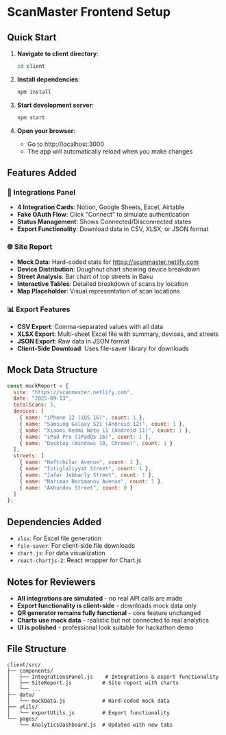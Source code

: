 # ScanMaster Frontend Setup

## Quick Start

1. **Navigate to client directory**:
   ```bash
   cd client
   ```

2. **Install dependencies**:
   ```bash
   npm install
   ```

3. **Start development server**:
   ```bash
   npm start
   ```

4. **Open your browser**:
   - Go to http://localhost:3000
   - The app will automatically reload when you make changes

## Features Added

### 🔗 Integrations Panel
- **4 Integration Cards**: Notion, Google Sheets, Excel, Airtable
- **Fake OAuth Flow**: Click "Connect" to simulate authentication
- **Status Management**: Shows Connected/Disconnected states
- **Export Functionality**: Download data in CSV, XLSX, or JSON format

### 🌐 Site Report
- **Mock Data**: Hard-coded stats for https://scanmaster.netlify.com
- **Device Distribution**: Doughnut chart showing device breakdown
- **Street Analysis**: Bar chart of top streets in Baku
- **Interactive Tables**: Detailed breakdown of scans by location
- **Map Placeholder**: Visual representation of scan locations

### 📊 Export Features
- **CSV Export**: Comma-separated values with all data
- **XLSX Export**: Multi-sheet Excel file with summary, devices, and streets
- **JSON Export**: Raw data in JSON format
- **Client-Side Download**: Uses file-saver library for downloads

## Mock Data Structure

```javascript
const mockReport = {
  site: "https://scanmaster.netlify.com",
  date: "2025-09-13",
  totalScans: 5,
  devices: [
    { name: "iPhone 12 (iOS 16)", count: 1 },
    { name: "Samsung Galaxy S21 (Android 12)", count: 1 },
    { name: "Xiaomi Redmi Note 11 (Android 11)", count: 1 },
    { name: "iPad Pro (iPadOS 16)", count: 1 },
    { name: "Desktop (Windows 10, Chrome)", count: 1 }
  ],
  streets: [
    { name: "Neftchilar Avenue", count: 2 },
    { name: "Istiglaliyyat Street", count: 1 },
    { name: "Jafar Jabbarly Street", count: 1 },
    { name: "Nariman Narimanov Avenue", count: 1 },
    { name: "Akhundov Street", count: 0 }
  ]
};
```

## Dependencies Added

- `xlsx`: For Excel file generation
- `file-saver`: For client-side file downloads
- `chart.js`: For data visualization
- `react-chartjs-2`: React wrapper for Chart.js

## Notes for Reviewers

- **All integrations are simulated** - no real API calls are made
- **Export functionality is client-side** - downloads mock data only
- **QR generator remains fully functional** - core feature unchanged
- **Charts use mock data** - realistic but not connected to real analytics
- **UI is polished** - professional look suitable for hackathon demo

## File Structure

```
client/src/
├── components/
│   ├── IntegrationsPanel.js    # Integrations & export functionality
│   ├── SiteReport.js          # Site report with charts
│   └── ...
├── data/
│   └── mockData.js            # Hard-coded mock data
├── utils/
│   └── exportUtils.js         # Export functionality
└── pages/
    └── AnalyticsDashboard.js  # Updated with new tabs
```
